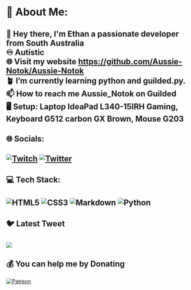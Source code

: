 # 💫 About Me:
👋 Hey there, I'm Ethan a passionate developer from South Australia
<br>♾️ Autistic
<br>🌐 Visit my website https://github.com/Aussie-Notok/Aussie-Notok
<br>🪴 I’m currently learning python and guilded.py.
<br>📫 How to reach me Aussie_Notok on Guilded
<br>🖥️ Setup: Laptop IdeaPad L340-15IRH Gaming, Keyboard G512 carbon GX Brown, Mouse G203
---
## 🌐 Socials:
[![Twitch](https://img.shields.io/badge/Twitch-%239146FF.svg?logo=Twitch&logoColor=white)](https://twitch.tv/Aussie_Notok) [![Twitter](https://img.shields.io/badge/Twitter-%231DA1F2.svg?logo=Twitter&logoColor=white)](https://twitter.com/Aussie_Okay) 
---
## 💻 Tech Stack:
![HTML5](https://img.shields.io/badge/html5-%23E34F26.svg?style=for-the-badge&logo=html5&logoColor=white) ![CSS3](https://img.shields.io/badge/css3-%231572B6.svg?style=for-the-badge&logo=css3&logoColor=white) ![Markdown](https://img.shields.io/badge/markdown-%23000000.svg?style=for-the-badge&logo=markdown&logoColor=white) ![Python](https://img.shields.io/badge/python-3670A0?style=for-the-badge&logo=python&logoColor=ffdd54)
---
## 🐦 Latest Tweet
[![](https://gtce.itsvg.in/api?username=Aussie_Okay)](https://github.com/VishwaGauravIn/github-twitter-card-embed)
---
## 💰 You can help me by Donating
[![Patreon](https://img.shields.io/badge/Patreon-F96854?style=for-the-badge&logo=patreon&logoColor=white)](https://patreon.com/Aussie_Notok) 

  
<!-- Proudly created with GPRM ( https://gprm.itsvg.in ) -->
